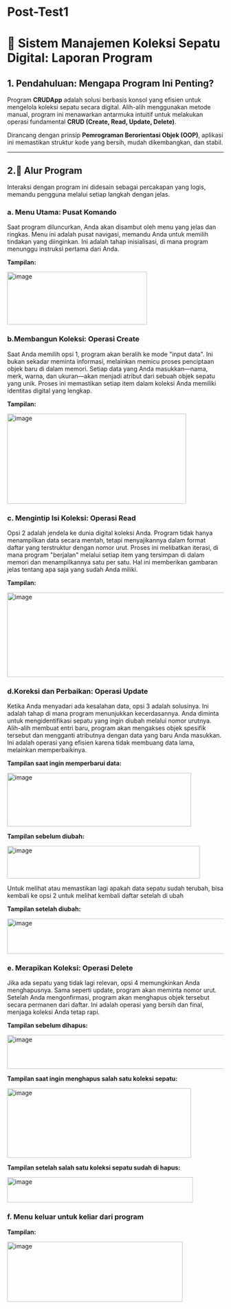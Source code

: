 # Post-Test1
# 👟 **Sistem Manajemen Koleksi Sepatu Digital: Laporan Program**

## 1. Pendahuluan: Mengapa Program Ini Penting?

Program **CRUDApp** adalah solusi berbasis konsol yang efisien untuk mengelola koleksi sepatu secara digital. Alih-alih menggunakan metode manual, program ini menawarkan antarmuka intuitif untuk melakukan operasi fundamental **CRUD (Create, Read, Update, Delete)**.

Dirancang dengan prinsip **Pemrograman Berorientasi Objek (OOP)**, aplikasi ini memastikan struktur kode yang bersih, mudah dikembangkan, dan stabil.

--- 

## 2.🔄 Alur Program 

Interaksi dengan program ini didesain sebagai percakapan yang logis, memandu pengguna melalui setiap langkah dengan jelas.

### **a. Menu Utama: Pusat Komando**

Saat program diluncurkan, Anda akan disambut oleh menu yang jelas dan ringkas. Menu ini adalah pusat navigasi, memandu Anda untuk memilih tindakan yang diinginkan. Ini adalah tahap inisialisasi, di mana program menunggu instruksi pertama dari Anda.


**Tampilan:**

<img width="325" height="123" alt="image" src="https://github.com/user-attachments/assets/4cd21aee-1fa2-4916-b890-041304ca02da" />


### **b.Membangun Koleksi: Operasi Create**

Saat Anda memilih opsi 1, program akan beralih ke mode "input data". Ini bukan sekadar meminta informasi, melainkan memicu proses penciptaan objek baru di dalam memori. Setiap data yang Anda masukkan—nama, merk, warna, dan ukuran—akan menjadi atribut dari sebuah objek sepatu yang unik. Proses ini memastikan setiap item dalam koleksi Anda memiliki identitas digital yang lengkap.


**Tampilan:**

<img width="416" height="210" alt="image" src="https://github.com/user-attachments/assets/5ad6c59e-4249-48b6-a39a-b938b0bc0973" />


### **c. Mengintip Isi Koleksi: Operasi Read**

Opsi 2 adalah jendela ke dunia digital koleksi Anda. Program tidak hanya menampilkan data secara mentah, tetapi menyajikannya dalam format daftar yang terstruktur dengan nomor urut. Proses ini melibatkan iterasi, di mana program "berjalan" melalui setiap item yang tersimpan di dalam memori dan menampilkannya satu per satu. Hal ini memberikan gambaran jelas tentang apa saja yang sudah Anda miliki.


**Tampilan:**

<img width="535" height="197" alt="image" src="https://github.com/user-attachments/assets/aa03c513-cf5d-48d7-a7da-5c524cb3cc43" />


### **d.Koreksi dan Perbaikan: Operasi Update**

Ketika Anda menyadari ada kesalahan data, opsi 3 adalah solusinya. Ini adalah tahap di mana program menunjukkan kecerdasannya. Anda diminta untuk mengidentifikasi sepatu yang ingin diubah melalui nomor urutnya. Alih-alih membuat entri baru, program akan mengakses objek spesifik tersebut dan mengganti atributnya dengan data yang baru Anda masukkan. Ini adalah operasi yang efisien karena tidak membuang data lama, melainkan memperbaikinya.


**Tampilan saat ingin memperbarui data:**

<img width="428" height="125" alt="image" src="https://github.com/user-attachments/assets/3dd22994-4015-42cd-aba3-abd21fa2c675" />

**Tampilan sebelum diubah:**

<img width="448" height="76" alt="image" src="https://github.com/user-attachments/assets/f2934882-be4c-417a-8a00-bf7848777e7e" />

Untuk melihat atau memastikan lagi apakah data sepatu sudah terubah, bisa kembali ke opsi 2 untuk melihat kembali daftar setelah di ubah

**Tampilan setelah diubah:**

<img width="532" height="82" alt="image" src="https://github.com/user-attachments/assets/2055812b-62d6-467b-9860-750290f433bb" />


### **e. Merapikan Koleksi: Operasi Delete**

Jika ada sepatu yang tidak lagi relevan, opsi 4 memungkinkan Anda menghapusnya. Sama seperti update, program akan meminta nomor urut. Setelah Anda mengonfirmasi, program akan menghapus objek tersebut secara permanen dari daftar. Ini adalah operasi yang bersih dan final, menjaga koleksi Anda tetap rapi.


**Tampilan sebelum dihapus:**

<img width="552" height="79" alt="image" src="https://github.com/user-attachments/assets/92777487-f9dd-4d6e-a907-9e2091ddde0b" />

**Tampilan saat ingin menghapus salah satu koleksi sepatu:**

<img width="428" height="162" alt="image" src="https://github.com/user-attachments/assets/dd05b716-2506-4e6d-814b-b4ffbe8dd091" />

**Tampilan setelah salah satu koleksi sepatu sudah di hapus:**

<img width="432" height="59" alt="image" src="https://github.com/user-attachments/assets/650a9941-35dc-4d0e-866b-ecdc372cdb59" />


### **f. Menu keluar untuk keliar dari program**


**Tampilan:**

<img width="408" height="140" alt="image" src="https://github.com/user-attachments/assets/c667b2a8-1949-4e4e-ae6e-b666c48f6e46" />

































